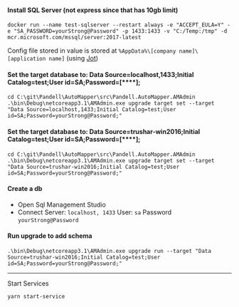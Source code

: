 #### Install SQL Server (not express since that has 10gb limit)
```
docker run --name test-sqlserver --restart always -e "ACCEPT_EULA=Y" -e "SA_PASSWORD=yourStrong@Password" -p 1433:1433 -v "C:/Temp:/tmp" -d mcr.microsoft.com/mssql/server:2017-latest
```

Config file stored in value is stored at `%AppData%\[company name]\[application name]` (using [Jot](https://github.com/anakic/Jot))
#### Set the target database to: Data Source=localhost,1433;Initial Catalog=test;User id=SA;Password=[****];
```
cd C:\git\Pandell\AutoMapper\src\Pandell.AutoMapper.AMAdmin
.\bin\Debug\netcoreapp3.1\AMAdmin.exe upgrade target set --target "Data Source=localhost,1433;Initial Catalog=test;User id=SA;Password=yourStrong@Password;"
```

#### Set the target database to: Data Source=trushar-win2016;Initial Catalog=test;User id=SA;Password=[****];
```
cd C:\git\Pandell\AutoMapper\src\Pandell.AutoMapper.AMAdmin
.\bin\Debug\netcoreapp3.1\AMAdmin.exe upgrade target set --target "Data Source=trushar-win2016;Initial Catalog=test;User id=SA;Password=yourStrong@Password;"
```

#### Create a db 
- Open Sql Management Studio
- Connect 
Server: `localhost, 1433`
User: `sa`
Password `yourStrong@Password`

#### Run upgrade to add schema
```
.\bin\Debug\netcoreapp3.1\AMAdmin.exe upgrade run --target "Data Source=trushar-win2016;Initial Catalog=test;User id=SA;Password=yourStrong@Password;"
```

---

Start Services
```
yarn start-service
```

